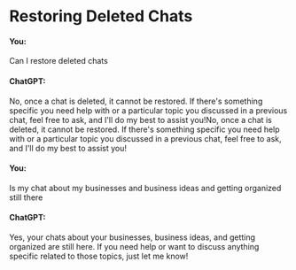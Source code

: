 # Restoring Deleted Chats

#### You:
Can I restore deleted chats

#### ChatGPT:
No, once a chat is deleted, it cannot be restored. If there's something specific you need help with or a particular topic you discussed in a previous chat, feel free to ask, and I'll do my best to assist you!No, once a chat is deleted, it cannot be restored. If there's something specific you need help with or a particular topic you discussed in a previous chat, feel free to ask, and I'll do my best to assist you!


#### You:
Is my chat about my businesses and business ideas and getting organized still there

#### ChatGPT:
Yes, your chats about your businesses, business ideas, and getting organized are still here. If you need help or want to discuss anything specific related to those topics, just let me know!
